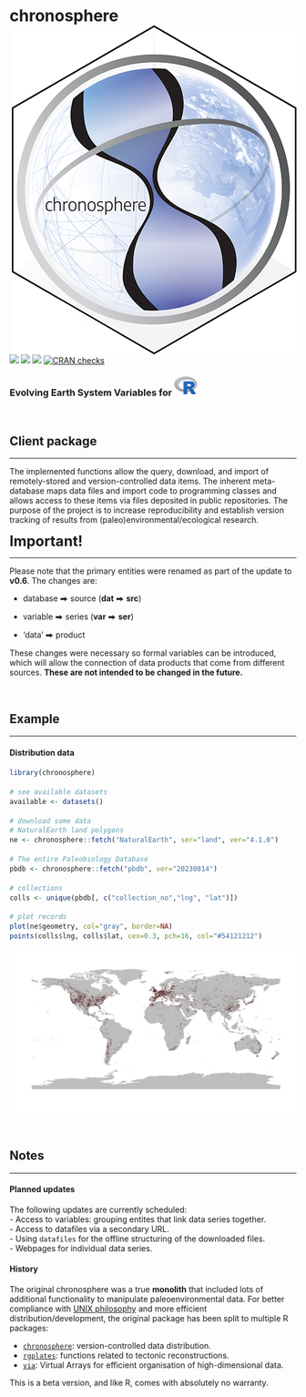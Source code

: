
# chronosphere <img src="man/figures/logo.png" align="right" />

[![](https://img.shields.io/badge/devel%20version-0.6.1-green.svg)](https://github.com/chronosphere-info/r_client)
[![](https://www.r-pkg.org/badges/version/chronosphere?color=blue)](https://cran.r-project.org/package=chronosphere)
[![](http://cranlogs.r-pkg.org/badges/grand-total/chronosphere?color=yellow)](https://cran.r-project.org/package=chronosphere)
[![CRAN
checks](https://badges.cranchecks.info/summary/chronosphere.svg)](https://cran.r-project.org/web/checks/check_results_chronosphere.html)

### Evolving Earth System Variables for <a href="https://www.r-project.org/"><img style="position: relative; top: -3px;" src="man/figures/R_logo.png" width="40px"></a>

<br>

## Client package

-----

The implemented functions allow the query, download, and import of
remotely-stored and version-controlled data items. The inherent
meta-database maps data files and import code to programming classes and
allows access to these items via files deposited in public repositories.
The purpose of the project is to increase reproducibility and establish
version tracking of results from (paleo)environmental/ecological
research.

<div class="alert alert-warning">

<strong style="font-size: 25px">Important\!</strong>

<hr>

<p>

Please note that the primary entities were renamed as part of the update
to **v0.6**. The changes are:

</p>

<ul>

<li>

database ⮕ source (<strong>dat</strong> ⮕ <strong>src</strong>)

</li>

<li>

variable ⮕ series (<strong>var</strong> ⮕ <strong>ser</strong>)

</li>

<li>

‘data’ ⮕ product

</li>

</ul>

<p>

These changes were necessary so formal variables can be introduced,
which will allow the connection of data products that come from
different sources. <strong>These are not intended to be changed in the
future. </strong>

</p>

</div>

<br>

## Example

-----

#### Distribution data

``` r
library(chronosphere)

# see available datasets
available <- datasets()

# download some data
# NaturalEarth land polygons
ne <- chronosphere::fetch("NaturalEarth", ser="land", ver="4.1.0")

# The entire Paleobiology Database
pbdb <- chronosphere::fetch("pbdb", ver="20230814")

# collections
colls <- unique(pbdb[, c("collection_no","lng", "lat")])

# plot records
plot(ne$geometry, col="gray", border=NA)
points(colls$lng, colls$lat, cex=0.3, pch=16, col="#54121212")
```

![](man/figures/chronosphere_example.png)

<br>

## Notes

-----

#### Planned updates

The following updates are currently scheduled:  
\- Access to variables: grouping entites that link data series
together.  
\- Access to datafiles via a secondary URL.  
\- Using `datafiles` for the offline structuring of the downloaded
files.  
\- Webpages for individual data series.

#### History

The original chronosphere was a true **monolith** that included lots of
additional functionality to manipulate paleoenvironmental data. For
better compliance with [UNIX
philosophy](https://en.wikipedia.org/wiki/Unix_philosophy) and more
efficient distribution/development, the original package has been split
to multiple R packages:

  - [`chronosphere`](https://chronosphere.info/r_client/):
    version-controlled data distribution.
  - [`rgplates`](https://adamkocsis.github.io/rgplates/): functions
    related to tectonic reconstructions.
  - [`via`](https://adamkocsis.github.io/via/): Virtual Arrays for
    efficient organisation of high-dimensional data.

This is a beta version, and like R, comes with absolutely no warranty.
